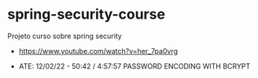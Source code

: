 # spring-security-course

Projeto curso sobre spring security

- https://www.youtube.com/watch?v=her_7pa0vrg

- ATE: 12/02/22 - 50:42 / 4:57:57 PASSWORD ENCODING WITH BCRYPT